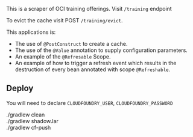 This is a scraper of OCI training offerings. Visit `/training` endpoint

To evict the cache visit POST `/training/evict`.

This applications is:

- The use of `@PostConstruct` to create a cache.
- The use of the `@Value` annotation to supply configuration parameters.
- An example of the `@Refresable` Scope. 
- An example of how to trigger a refresh event which results in the destruction 
of every bean annotated with scope `@Refreshable`.  

## Deploy

You will need to declare `CLOUDFOUNDRY_USER`, `CLOUDFOUNDRY_PASSWORD`

./gradlew clean  
./gradlew shadowJar  
./gradlew cf-push  
